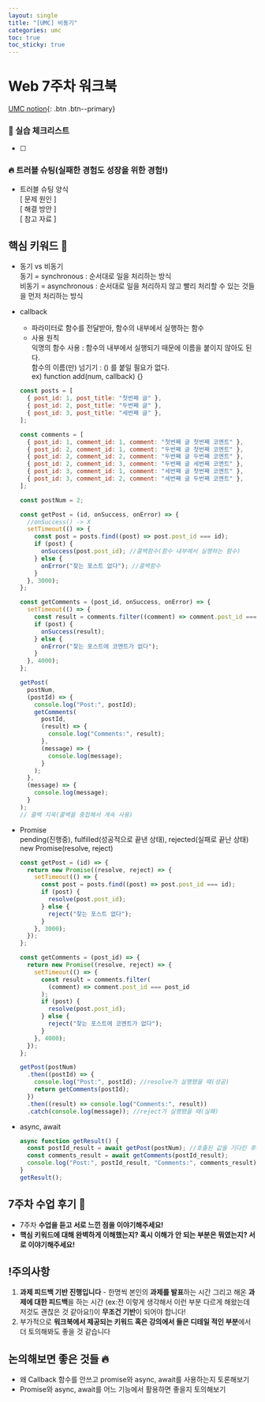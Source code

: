 ```yaml
---
layout: single
title: "[UMC] 비동기"
categories: umc
toc: true
toc_sticky: true
---
```


# Web 7주차 워크북

[UMC notion](https://lowly-mochi-a51.notion.site/[UMC]in-89620cd2e81e4f458be25e418d9bdec9){: .btn .btn--primary}

### 📝 실습 체크리스트

- [ ]

### 🔥 트러블 슈팅(실패한 경험도 성장을 위한 경험!)

- 트러블 슈팅 양식  
  [ 문제 원인 ]  
  [ 해결 방안 ]  
  [ 참고 자료 ]

## 핵심 키워드 🎯

- 동기 vs 비동기  
  동기 = synchronous : 순서대로 일을 처리하는 방식  
  비동기 = asynchronous : 순서대로 일을 처리하지 않고 빨리 처리할 수 있는 것들을 먼저 처리하는 방식
- callback

  - 파라미터로 함수를 전달받아, 함수의 내부에서 실행하는 함수
  - 사용 원칙  
    익명의 함수 사용 : 함수의 내부에서 실행되기 때문에 이름을 붙이지 않아도 된다.  
    함수의 이름(만) 넘기기 : () 를 붙일 필요가 없다.  
    ex) function add(num, callback) {}

  ```jsx
  const posts = [
    { post_id: 1, post_title: "첫번째 글" },
    { post_id: 2, post_title: "두번째 글" },
    { post_id: 3, post_title: "세번째 글" },
  ];

  const comments = [
    { post_id: 1, comment_id: 1, comment: "첫번째 글 첫번째 코멘트" },
    { post_id: 2, comment_id: 1, comment: "두번째 글 첫번째 코멘트" },
    { post_id: 2, comment_id: 2, comment: "두번째 글 두번째 코멘트" },
    { post_id: 2, comment_id: 3, comment: "두번째 글 세번째 코멘트" },
    { post_id: 3, comment_id: 1, comment: "세번째 글 첫번째 코멘트" },
    { post_id: 3, comment_id: 2, comment: "세번째 글 두번째 코멘트" },
  ];

  const postNum = 2;

  const getPost = (id, onSuccess, onError) => {
    //onSuccess() -> X
    setTimeout(() => {
      const post = posts.find((post) => post.post_id === id);
      if (post) {
        onSuccess(post.post_id); //콜백함수(함수 내부에서 실행하는 함수)
      } else {
        onError("찾는 포스트 없다"); //콜백함수
      }
    }, 3000);
  };

  const getComments = (post_id, onSuccess, onError) => {
    setTimeout(() => {
      const result = comments.filter((comment) => comment.post_id === post_id);
      if (post) {
        onSuccess(result);
      } else {
        onError("찾는 포스트에 코멘트가 없다");
      }
    }, 4000);
  };

  getPost(
    postNum,
    (postId) => {
      console.log("Post:", postId);
      getComments(
        postId,
        (result) => {
          console.log("Comments:", result);
        },
        (message) => {
          console.log(message);
        }
      );
    },
    (message) => {
      console.log(message);
    }
  );
  // 콜백 지옥(콜백을 중첩해서 계속 사용)
  ```

- Promise  
  pending(진행중), fulfilled(성공적으로 끝낸 상태), rejected(실패로 끝난 상태)  
  new Promise(resolve, reject)

  ```jsx
  const getPost = (id) => {
    return new Promise((resolve, reject) => {
      setTimeout(() => {
        const post = posts.find((post) => post.post_id === id);
        if (post) {
          resolve(post.post_id);
        } else {
          reject("찾는 포스트 없다");
        }
      }, 3000);
    });
  };

  const getComments = (post_id) => {
    return new Promise((resolve, reject) => {
      setTimeout(() => {
        const result = comments.filter(
          (comment) => comment.post_id === post_id
        );
        if (post) {
          resolve(post.post_id);
        } else {
          reject("찾는 포스트에 코멘트가 없다");
        }
      }, 4000);
    });
  };

  getPost(postNum)
    .then((postId) => {
      console.log("Post:", postId); //resolve가 실행됐을 때(성공)
      return getComments(postId);
    })
    .then((result) => console.log("Comments:", result))
    .catch(console.log(message)); //reject가 실행됐을 때(실패)
  ```

- async, await
  ```jsx
  async function getResult() {
    const postId_result = await getPost(postNum); //호출된 값을 기다린 후에 변수에 넣음
    const comments_result = await getComments(postId_result);
    console.log("Post:", postId_result, "Comments:", comments_result);
  }
  getResult();
  ```

## 7주차 수업 후기 📢

- 7주차 **수업을 듣고 서로 느낀 점을 이야기해주세요!**
- **핵심 키워드에 대해 완벽하게 이해했는지? 혹시 이해가 안 되는 부분은 뭐였는지?
  서로 이야기해주세요!**

## !주의사항

1. **과제 피드백 기반 진행입니다** - 한명씩 본인의 **과제를 발표**하는 시간 그리고 해온 **과제에 대한 피드백**을 하는 시간 (ex:전 이렇게 생각해서 이런 부분 다르게 해왔는데 저것도 괜찮은 것 같아요!)이 **무조건 기반**이 되어야 합니다!
2. 부가적으로 **워크북에서 제공되는 키워드 혹은 강의에서 들은 디테일 적인 부분**에서 더 토의해봐도 좋을 것 같습니다

## 논의해보면 좋은 것들 🔥

- 왜 Callback 함수를 안쓰고 promise와 async, await를 사용하는지 토론해보기
- Promise와 async, await를 어느 기능에서 활용하면 좋을지 토의해보기
